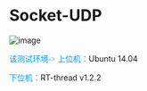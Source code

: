 # Socket-UDP
![image](https://github.com/ScienceXChina/Socket-UDP/blob/master/Test_UDP_with_RT-thread.gif)

<font color=#0099ff face="黑体">该测试环境-></font>
<font color=#0099ff face="黑体">上位机：</font>Ubuntu 14.04

<font color=#0099ff face="黑体">下位机：</font>RT-thread v1.2.2
